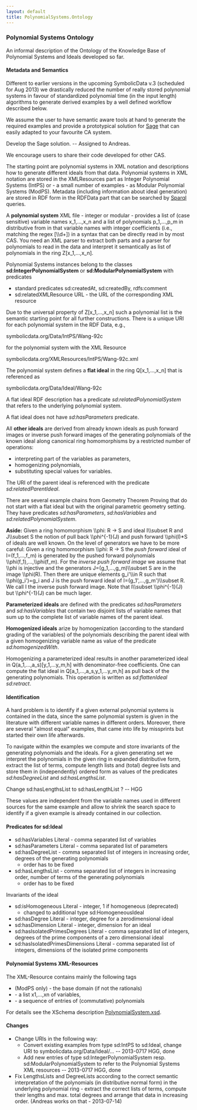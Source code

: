 ```yaml
---
layout: default
title: PolynomialSystems.Ontology
---
```


### Polynomial Systems Ontology

An informal description of the Ontology of the Knowledge Base of Polynomial Systems and Ideals developed so far.

#### Metadata and Semantics

Different to earlier versions in the upcoming SymbolicData v.3 (scheduled for Aug 2013) we drastically reduced the number of really stored polynomial systems in favour of standardized polynomial time (in the input length) algorithms to generate derived examples by a well defined workflow described below.

We assume the user to have semantic aware tools at hand to generate the required examples and provide a prototypical solution for [Sage](http://www.sagemath.org) that can easily adapted to your favourite CA system.

  
Develop the Sage solution. -- Assigned to Andreas.

We encourage users to share their code developed for other CAS.

The starting point are polynomial systems in XML notation and descriptions how to generate different ideals from that data. Polynomial systems in XML notation are stored in the XMLResources part as Integer Polynomial Systems (IntPS) or - a small number of examples - as Modular Polynomial Systems (ModPS). Metadata (including information about ideal generation) are stored in RDF form in the RDFData part that can be searched by [Sparql](QuickStart "wikilink") queries.

A **polynomial system** XML file - integer or modular - provides a list of (case sensitive) variable names x\_1,...,x\_n and a list of polynomials p\_1,...,p\_m in distributive from in that variable names with integer coefficients (i.e., matching the regex [\\\\d+]) in a syntax that can be directly read in by most CAS. You need an XML parser to extract both parts and a parser for polynomials to read in the data and interpret it semantically as list of polynomials in the ring Z[x\_1,...,x\_n].

Polynomial Systems instances belong to the classes **sd:IntegerPolynomialSystem** or **sd:ModularPolynomialSystem** with predicates

-   standard predicates sd:createdAt, sd:createdBy, rdfs:comment
-   sd:relatedXMLResource URL - the URL of the corresponding XML resource

Due to the universal property of Z[x\_1,...,x\_n] such a polynomial list is the semantic starting point for all further constructions. There is a unique URI for each polynomial system in the RDF Data, e.g.,

  
symbolicdata.org/Data/IntPS/Wang-92c

for the polynomial system with the XML Resource

  
symbolicdata.org/XMLResources/IntPS/Wang-92c.xml

The polynomial system defines a **flat ideal** in the ring Q[x\_1,...,x\_n] that is referenced as

  
symbolicdata.org/Data/Ideal/Wang-92c

A flat ideal RDF description has a predicate *sd:relatedPolynomialSystem* that refers to the underlying polynomial system.

  
A flat ideal does not have *sd:hasParameters* predicate.

All **other ideals** are derived from already known ideals as push forward images or inverse push forward images of the generating polynomials of the known ideal along canonical ring homomorphisms by a restricted number of operations:

-   interpreting part of the variables as parameters,
-   homogenizing polynomials,
-   substituting special values for variables.

The URI of the parent ideal is referenced with the predicate *sd:relatedParentIdeal*.

  
There are several example chains from Geometry Theorem Proving that do not start with a flat ideal but with the original parametric geometry setting. They have predicates *sd:hasParameters*, *sd:hasVariables* and *sd:relatedPolynomialSystem*.

  
**Aside:** Given a ring homomorphism \\\\phi: R -\> S and ideal I\\\\subset R and J\\\\subset S the notion of pull back \\\\phi\^{-1}(J) and push forward \\\\phi(I)\*S of ideals are well known. On the level of generators we have to be more careful: Given a ring homomorphism \\\\phi: R -\> S the *push forward* ideal of I=(f\_1,...,f\_m) is generated by the pushed forward polynomials \\\\phi(f\_1),...,\\\\phi(f\_m). For the *inverse push forward image* we assume that \\\\phi is injective and the generators J=(g\_1,...,g\_m)\\\\subset S are in the image \\\\phi(R). Then there are unique elements g\_i'\\\\in R such that \\\\phi(g\_i')=g\_i and J is the push forward ideal of I=(g\_1',...,g\_m')\\\\subset R. We call I the inverse push forward image. Note that I\\\\subset \\\\phi\^{-1}(J) but \\\\phi\^{-1}(J) can be much lager.

**Parameterized ideals** are defined with the predicates *sd:hasParameters* and *sd:hasVariables* that contain two disjoint lists of variable names that sum up to the complete list of variable names of the parent ideal.

**Homogenized ideals** arize by homogenization (according to the standard grading of the variables) of the polynomials describing the parent ideal with a given homogenizing variable name as value of the predicate *sd:homogenizedWith*.

Homogenizing a parameterized ideal results in another parameterized ideal in Q(a\_1,...,a\_s)[y\_1,...y\_m,h] with denominator-free coefficients. One can compute the flat ideal in Q[a\_1,...,a\_s,y\_1,...y\_m,h] as pull back of the generating polynomials. This operation is written as *sd:flattenIdeal sd:retract*.

#### Identification

A hard problem is to identify if a given external polynomial systems is contained in the data, since the same polynomial system is given in the literature with different variable names in different orders. Moreover, there are several "almost equal" examples, that came into life by missprints but started their own life afterwards.

To navigate within the examples we compute and store invariants of the generating polynomials and the ideals. For a given generating set we interpret the polynomials in the given ring in expanded distributive form, extract the list of terms, compute length lists and (total) degree lists and store them in (independently) ordered form as values of the predicates *sd:hasDegreeList* and *sd:hasLengthsList*.

  
Change sd:hasLengthsList to sd:hasLengthList ? -- HGG

These values are independent from the variable names used in different sources for the same example and allow to shrink the search space to identify if a given example is already contained in our collection.

#### Predicates for sd:Ideal

-   sd:hasVariables Literal - comma separated list of variables
-   sd:hasParameters Literal - comma separated list of parameters
-   sd:hasDegreeList - comma separated list of integers in increasing order, degrees of the generating polynomials
    -   order has to be fixed
-   sd:hasLengthsList - comma separated list of integers in increasing order, number of terms of the generating polynomials
    -   order has to be fixed

Invariants of the ideal

-   sd:isHomogeneous Literal - integer, 1 if homogeneous (deprecated)
    -   changed to additional type sd:HomogeneousIdeal
-   sd:hasDegree Literal - integer, degree for a zerodimensional ideal
-   sd:hasDimension Literal - integer, dimension for an ideal
-   sd:hasIsolatedPrimesDegrees Literal - comma separated list of integers, degrees of the prime components of a zero dimensional ideal
-   sd:hasIsolatedPrimesDimensions Literal - comma separated list of integers, dimensions of the isolated prime components

#### Polynomial Systems XML-Resources

The XML-Resource contains mainly the following tags

-   (ModPS only) <basedomain> - the base domain (if not the rationals)
-   <vars> - a list x1,...,xn of variables,
-   <basis> - a sequence of <poly> entries of (commutative) polynomials

For details see the XSchema description [PolynomialSystem.xsd](http://symbolicdata.org/XMLResources/PolynomialSystem.xsd).

#### Changes

-   Change URIs in the following way:
    -   Convert existing examples from type sd:IntPS to sd:Ideal, change URI to symbolicdata.org/Data/Ideal/... -- 2013-0717 HGG, done
    -   Add new entries of type sd:IntegerPolynomialSystem resp. sd:ModularPolynomialSystem to refer to the Polynomial Systems XML resources -- 2013-0717 HGG, done
-   Fix LengthsLists and DegreeLists according to the correct semantic interpretation of the polynomials (in distributive normal form) in the underlying polynomial ring - extract the correct lists of terms, compute their lengths and max. total degrees and arrange that data in increasing order. (Andreas works on that - 2013-07-14)

